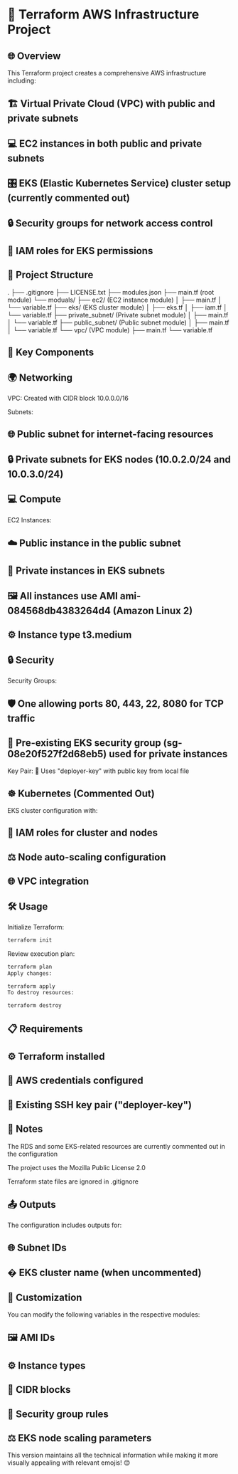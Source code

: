 # 🚀 Terraform AWS Infrastructure Project
## 🌐 Overview
This Terraform project creates a comprehensive AWS infrastructure including:

## 🏗️ Virtual Private Cloud (VPC) with public and private subnets

## 💻 EC2 instances in both public and private subnets

## 🎛️ EKS (Elastic Kubernetes Service) cluster setup (currently commented out)

## 🔒 Security groups for network access control

## 👮 IAM roles for EKS permissions

## 📂 Project Structure
.
├── .gitignore
├── LICENSE.txt
├── modules.json
├── main.tf (root module)
└── moduals/
    ├── ec2/ (EC2 instance module)
    │   ├── main.tf
    │   └── variable.tf
    ├── eks/ (EKS cluster module)
    │   ├── eks.tf
    │   ├── iam.tf
    │   └── variable.tf
    ├── private_subnet/ (Private subnet module)
    │   ├── main.tf
    │   └── variable.tf
    ├── public_subnet/ (Public subnet module)
    │   ├── main.tf
    │   └── variable.tf
    └── vpc/ (VPC module)
        ├── main.tf
        └── variable.tf
## 🔑 Key Components
## 🌍 Networking
  VPC: Created with CIDR block 10.0.0.0/16

  Subnets:

## 🌐 Public subnet for internet-facing resources

## 🔒 Private subnets for EKS nodes (10.0.2.0/24 and 10.0.3.0/24)

## 💻 Compute
EC2 Instances:

## ☁️ Public instance in the public subnet

## 🔐 Private instances in EKS subnets

## 🖼️ All instances use AMI ami-084568db4383264d4 (Amazon Linux 2)

## ⚙️ Instance type t3.medium

## 🔒 Security
Security Groups:

## 🛡️ One allowing ports 80, 443, 22, 8080 for TCP traffic

## 🔐 Pre-existing EKS security group (sg-08e20f527f2d68eb5) used for private instances

Key Pair: 🔑 Uses "deployer-key" with public key from local file

## ☸️ Kubernetes (Commented Out)
EKS cluster configuration with:

## 👮 IAM roles for cluster and nodes

## ⚖️ Node auto-scaling configuration

## 🌐 VPC integration

## 🛠️ Usage
Initialize Terraform:

```bash
terraform init
```
Review execution plan:

```bash
terraform plan
Apply changes:
```
```bash
terraform apply
To destroy resources:
```
```bash
terraform destroy
```
## 📋 Requirements
## ⚙️ Terraform installed

## 🔑 AWS credentials configured

## 🔐 Existing SSH key pair ("deployer-key")

## 📝 Notes
The RDS and some EKS-related resources are currently commented out in the configuration

The project uses the Mozilla Public License 2.0

Terraform state files are ignored in .gitignore

## 📤 Outputs
The configuration includes outputs for:

## 🌐 Subnet IDs

## � EKS cluster name (when uncommented)

## 🎨 Customization
You can modify the following variables in the respective modules:

## 🖼️ AMI IDs

## ⚙️ Instance types

## 🔢 CIDR blocks

## 🔐 Security group rules

## ⚖️ EKS node scaling parameters

This version maintains all the technical information while making it more visually appealing with relevant emojis! 😊
